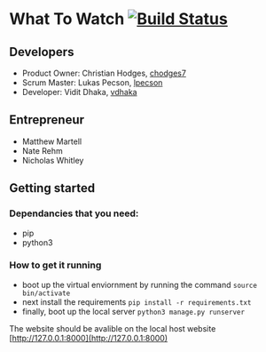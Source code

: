 # What To Watch [![Build Status](https://travis-ci.com/chodges7/WhatToWatch.svg?branch=master)](https://travis-ci.com/chodges7/WhatToWatch)

## Developers
* Product Owner: Christian Hodges, [chodges7](https://github.com/chodges7)
* Scrum Master: Lukas Pecson, [lpecson](https://github.com/lpecson)
* Developer: Vidit Dhaka, [vdhaka](https://github.com/vdhaka)

## Entrepreneur
* Matthew Martell
* Nate Rehm
* Nicholas Whitley

## Getting started
### Dependancies that you need:
* pip
* python3

### How to get it running
* boot up the virtual enviornment by running the command
```source bin/activate```
* next install the requirements
```pip install -r requirements.txt```
* finally, boot up the local server
```python3 manage.py runserver```

The website should be avalible on the local host website [http://127.0.0.1:8000](http://127.0.0.1:8000)